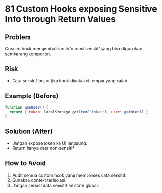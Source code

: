 # 81 Custom Hooks exposing Sensitive Info through Return Values

## Problem
Custom hook mengembalikan informasi sensitif yang bisa digunakan sembarang komponen.

## Risk
- Data sensitif bocor jika hook dipakai di tempat yang salah.

## Example (Before)
```javascript
function useUser() {
  return { token: localStorage.getItem('token'), user: getUser() };
}
```

## Solution (After)
- Jangan expose token ke UI langsung.
- Return hanya data non-sensitif.

## How to Avoid
1. Audit semua custom hook yang memproses data sensitif.
2. Gunakan context terisolasi.
3. Jangan persist data sensitif ke state global.
